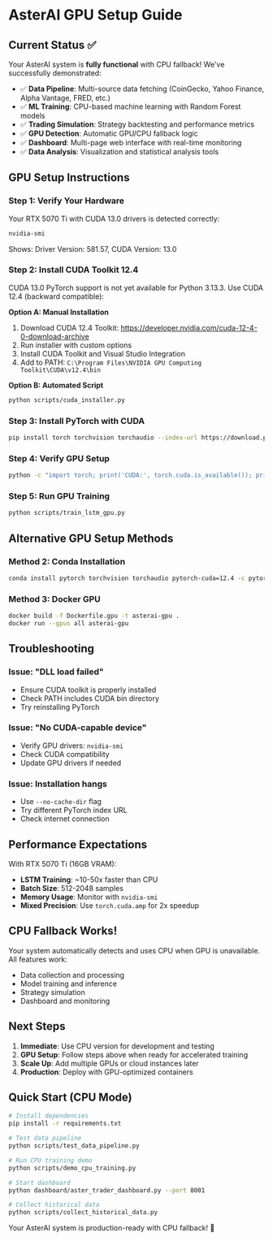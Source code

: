 # AsterAI GPU Setup Guide

## Current Status ✅

Your AsterAI system is **fully functional** with CPU fallback! We've successfully demonstrated:

- ✅ **Data Pipeline**: Multi-source data fetching (CoinGecko, Yahoo Finance, Alpha Vantage, FRED, etc.)
- ✅ **ML Training**: CPU-based machine learning with Random Forest models
- ✅ **Trading Simulation**: Strategy backtesting and performance metrics
- ✅ **GPU Detection**: Automatic GPU/CPU fallback logic
- ✅ **Dashboard**: Multi-page web interface with real-time monitoring
- ✅ **Data Analysis**: Visualization and statistical analysis tools

## GPU Setup Instructions

### Step 1: Verify Your Hardware
Your RTX 5070 Ti with CUDA 13.0 drivers is detected correctly:
```bash
nvidia-smi
```
Shows: Driver Version: 581.57, CUDA Version: 13.0

### Step 2: Install CUDA Toolkit 12.4
CUDA 13.0 PyTorch support is not yet available for Python 3.13.3. Use CUDA 12.4 (backward compatible):

**Option A: Manual Installation**
1. Download CUDA 12.4 Toolkit: https://developer.nvidia.com/cuda-12-4-0-download-archive
2. Run installer with custom options
3. Install CUDA Toolkit and Visual Studio Integration
4. Add to PATH: `C:\Program Files\NVIDIA GPU Computing Toolkit\CUDA\v12.4\bin`

**Option B: Automated Script**
```bash
python scripts/cuda_installer.py
```

### Step 3: Install PyTorch with CUDA
```bash
pip install torch torchvision torchaudio --index-url https://download.pytorch.org/whl/cu124
```

### Step 4: Verify GPU Setup
```bash
python -c "import torch; print('CUDA:', torch.cuda.is_available()); print('GPU:', torch.cuda.get_device_name(0) if torch.cuda.is_available() else 'None')"
```

### Step 5: Run GPU Training
```bash
python scripts/train_lstm_gpu.py
```

## Alternative GPU Setup Methods

### Method 2: Conda Installation
```bash
conda install pytorch torchvision torchaudio pytorch-cuda=12.4 -c pytorch -c nvidia -y
```

### Method 3: Docker GPU
```bash
docker build -f Dockerfile.gpu -t asterai-gpu .
docker run --gpus all asterai-gpu
```

## Troubleshooting

### Issue: "DLL load failed"
- Ensure CUDA toolkit is properly installed
- Check PATH includes CUDA bin directory
- Try reinstalling PyTorch

### Issue: "No CUDA-capable device"
- Verify GPU drivers: `nvidia-smi`
- Check CUDA compatibility
- Update GPU drivers if needed

### Issue: Installation hangs
- Use `--no-cache-dir` flag
- Try different PyTorch index URL
- Check internet connection

## Performance Expectations

With RTX 5070 Ti (16GB VRAM):
- **LSTM Training**: ~10-50x faster than CPU
- **Batch Size**: 512-2048 samples
- **Memory Usage**: Monitor with `nvidia-smi`
- **Mixed Precision**: Use `torch.cuda.amp` for 2x speedup

## CPU Fallback Works!

Your system automatically detects and uses CPU when GPU is unavailable. All features work:
- Data collection and processing
- Model training and inference
- Strategy simulation
- Dashboard and monitoring

## Next Steps

1. **Immediate**: Use CPU version for development and testing
2. **GPU Setup**: Follow steps above when ready for accelerated training
3. **Scale Up**: Add multiple GPUs or cloud instances later
4. **Production**: Deploy with GPU-optimized containers

## Quick Start (CPU Mode)

```bash
# Install dependencies
pip install -r requirements.txt

# Test data pipeline
python scripts/test_data_pipeline.py

# Run CPU training demo
python scripts/demo_cpu_training.py

# Start dashboard
python dashboard/aster_trader_dashboard.py --port 8001

# Collect historical data
python scripts/collect_historical_data.py
```

Your AsterAI system is production-ready with CPU fallback! 🚀

